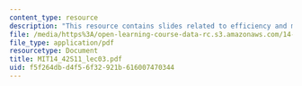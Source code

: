 ```yaml
---
content_type: resource
description: "This resource contains slides related to efficiency and markets.\r\n"
file: /media/https%3A/open-learning-course-data-rc.s3.amazonaws.com/14-42-environmental-policy-and-economics-spring-2011/f5f264dbd4f56f32921b616007470344_MIT14_42S11_lec03.pdf
file_type: application/pdf
resourcetype: Document
title: MIT14_42S11_lec03.pdf
uid: f5f264db-d4f5-6f32-921b-616007470344
---
```


